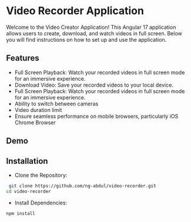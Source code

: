 
# Video Recorder Application

Welcome to the Video Creator Application! This Angular 17 application allows users to create, download, and watch videos in full screen. Below you will find instructions on how to set up and use the application.

## Features


- Full Screen Playback: Watch your recorded videos in full screen mode for an immersive experience.
- Download Video: Save your recorded videos to your local device.
- Full Screen Playback: Watch your recorded videos in full screen mode for an immersive experience.
- Ability to switch between cameras
- Video duration limit
- Ensure seamless performance on mobile browsers, particularly iOS Chrome Browser
## Demo




## Installation

- Clone the Repository:

```bash
 git clone https://github.com/ng-abdul/video-recorder.git
cd video-recorder

```
- Install Dependencies:
```bash
npm install

```


